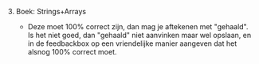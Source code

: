 3.  Boek: Strings+Arrays

    - Deze moet 100% correct zijn, dan mag je aftekenen met "gehaald". Is het niet goed, dan "gehaald" niet aanvinken maar wel opslaan, en in de feedbackbox op een vriendelijke manier aangeven dat het alsnog 100% correct moet.

